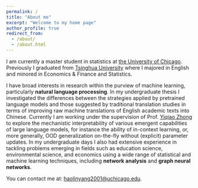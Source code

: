 ```yaml
---
permalink: /
title: "About me"
excerpt: "Welcome to my home page"
author_profile: true
redirect_from: 
  - /about/
  - /about.html
---
```


I am currently a master student in statistics at [the University of Chicago](https://www.uchicago.edu/en).  Previously I graduated from [Tsinghua University](https://www.tsinghua.edu.cn/en/) where I majored in English and minored in Economics & Finance and Statistics.

I have broad interests in research within the purview of machine learning, particularly __natural language processing__. In my undergraduate thesis I investigated the differences between the strategies applied by pretrained language models and those suggested by traditional translation studies in terms of improving raw machine translations of English academic texts into Chinese. Currently I am working under the supervision of Prof. [Yiqiao Zhong](https://pages.stat.wisc.edu/~zhong35/) to explore the mechanistic interpretability of various emergent capabilities of large language models, for instance the ability of in-context learning, or, more generally, OOD generalization on-the-fly without (explicit) parameter updates. In my undergraduate days I also had extensive experience in tackling problems emerging in fields such as education science, environmental science, and economics using a wide range of statistical and machine learning techniques, including __network analysis__ and __graph neural networks__.

You can contact me at: haolinyang2001@uchicago.edu.

